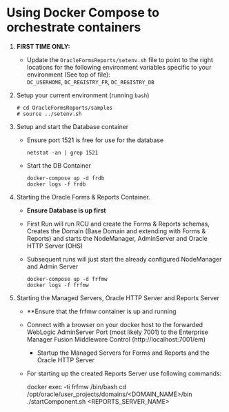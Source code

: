 # Using Docker Compose to orchestrate containers

1. **FIRST TIME ONLY:**
   - Update the `OracleFormsReports/setenv.sh` file to point
     to the right locations for the following environment variables
     specific to your environment (See top of file):    
     `DC_USERHOME`, `DC_REGISTRY_FR`, `DC_REGISTRY_DB`    

2. Setup your current environment (running `bash`)

       # cd OracleFormsReports/samples
       # source ../setenv.sh

3. Setup and start the Database container
   - Ensure port 1521 is free for use for the database

         netstat -an | grep 1521
   - Start the DB Container

         docker-compose up -d frdb
         docker logs -f frdb

4. Starting the Oracle Forms & Reports Container. 
    - **Ensure Database is up first**
    - First Run will run RCU and create the Forms & Reports schemas, 
      Creates the Domain (Base Domain and extending with Forms & Reports) and starts the 
      NodeManager, AdminServer and Oracle HTTP Server (OHS)
    - Subsequent runs will just start the already configured NodeManager and Admin Server

          docker-compose up -d frfmw
          docker logs -f frfmw
5. Starting the Managed Servers, Oracle HTTP Server and Reports Server
    - **Ensure that the frfmw container is up and running
    - Connect with a browser on your docker host to the forwarded WebLogic AdminServer Port (most likely 7001) to the Enterprise Manager Fusion Middleware Control (http://localhost:7001/em)
        - Startup the Managed Servers for Forms and Reports and the Oracle HTTP Server
    - For starting up the created Reports Server use following commands:

         docker exec -ti frfmw /bin/bash
         cd /opt/oracle/user_projects/domains/<DOMAIN_NAME>/bin
         ./startComponent.sh <REPORTS_SERVER_NAME>

